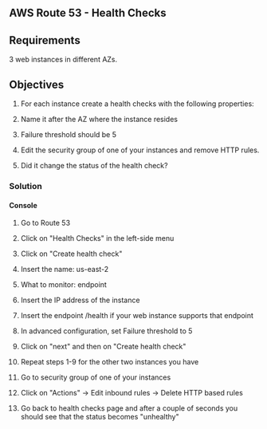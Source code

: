 ## AWS Route 53 - Health Checks

## Requirements

3 web instances in different AZs.

## Objectives 

1. For each instance create a health checks with the following properties:
  1. Name it after the AZ where the instance resides
  2. Failure threshold should be 5

2. Edit the security group of one of your instances and remove HTTP rules.
  1. Did it change the status of the health check?

### Solution

#### Console

1. Go to Route 53
2. Click on "Health Checks" in the left-side menu
3. Click on "Create health check"
4. Insert the name: us-east-2
5. What to monitor: endpoint
6. Insert the IP address of the instance
7. Insert the endpoint /health if your web instance supports that endpoint
8. In advanced configuration, set Failure threshold to 5
9. Click on "next" and then on "Create health check"
10. Repeat steps 1-9 for the other two instances you have

1. Go to security group of one of your instances
2. Click on "Actions" -> Edit inbound rules -> Delete HTTP based rules
3. Go back to health checks page and after a couple of seconds you should see that the status becomes "unhealthy"
